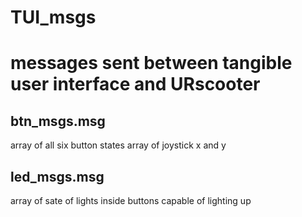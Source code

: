<h1>TUI_msgs<h1>
messages sent between tangible user interface and URscooter

<h2>btn_msgs.msg</h2>

array of all six button states
array of joystick x and y

<h2>led_msgs.msg</h2>

array of sate of lights inside buttons capable of lighting up
